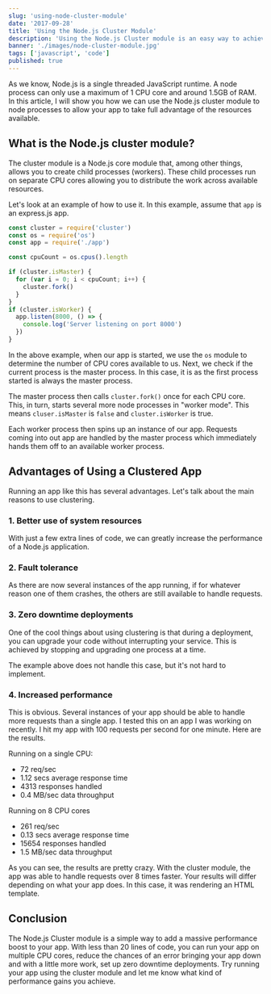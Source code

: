 ```yaml
---
slug: 'using-node-cluster-module'
date: '2017-09-28'
title: 'Using the Node.js Cluster Module'
description: 'Using the Node.js Cluster module is an easy way to achieve significant performance gains for your app. Find out how to use it in this article.'
banner: './images/node-cluster-module.jpg'
tags: ['javascript', 'code']
published: true
---
```


As we know, Node.js is a single threaded JavaScript runtime. A node process can only use a maximum of 1 CPU core and around 1.5GB of RAM. In this article, I will show you how we can use the Node.js cluster module to node processes to allow your app to take full advantage of the resources available.

## What is the Node.js cluster module?

The cluster module is a Node.js core module that, among other things, allows you to create child processes (workers). These child processes run on separate CPU cores allowing you to distribute the work across available resources.

Let's look at an example of how to use it. In this example, assume that `app` is an express.js app.

```javascript
const cluster = require('cluster')
const os = require('os')
const app = require('./app')

const cpuCount = os.cpus().length

if (cluster.isMaster) {
  for (var i = 0; i < cpuCount; i++) {
    cluster.fork()
  }
}
if (cluster.isWorker) {
  app.listen(8000, () => {
    console.log('Server listening on port 8000')
  })
}
```

In the above example, when our app is started, we use the `os` module to determine the number of CPU cores available to us. Next, we check if the current process is the master process. In this case, it is as the first process started is always the master process.

The master process then calls `cluster.fork()` once for each CPU core. This, in turn, starts several more node processes in "worker mode". This means `cluser.isMaster` is `false` and `cluster.isWorker` is true.

Each worker process then spins up an instance of our app. Requests coming into out app are handled by the master process which immediately hands them off to an available worker process.

## Advantages of Using a Clustered App

Running an app like this has several advantages. Let's talk about the main reasons to use clustering.

### 1. Better use of system resources

With just a few extra lines of code, we can greatly increase the performance of a Node.js application.

### 2. Fault tolerance

As there are now several instances of the app running, if for whatever reason one of them crashes, the others are still available to handle requests.

### 3. Zero downtime deployments

One of the cool things about using clustering is that during a deployment, you can upgrade your code without interrupting your service. This is achieved by stopping and upgrading one process at a time.

The example above does not handle this case, but it's not hard to implement.

### 4. Increased performance

This is obvious. Several instances of your app should be able to handle more requests than a single app. I tested this on an app I was working on recently. I hit my app with 100 requests per second for one minute. Here are the results.

Running on a single CPU:

- 72 req/sec
- 1.12 secs average response time
- 4313 responses handled
- 0.4 MB/sec data throughput

Running on 8 CPU cores

- 261 req/sec
- 0.13 secs average response time
- 15654 responses handled
- 1.5 MB/sec data throughput

As you can see, the results are pretty crazy. With the cluster module, the app was able to handle requests over 8 times faster. Your results will differ depending on what your app does. In this case, it was rendering an HTML template.

## Conclusion

The Node.js Cluster module is a simple way to add a massive performance boost to your app. With less than 20 lines of code, you can run your app on multiple CPU cores, reduce the chances of an error bringing your app down and with a little more work, set up zero downtime deployments. Try running your app using the cluster module and let me know what kind of performance gains you achieve.
